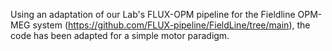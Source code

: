 Using an adaptation of our Lab's FLUX-OPM pipeline for the Fieldline OPM-MEG system (https://github.com/FLUX-pipeline/FieldLine/tree/main), the code has been adapted for a simple motor paradigm. 
